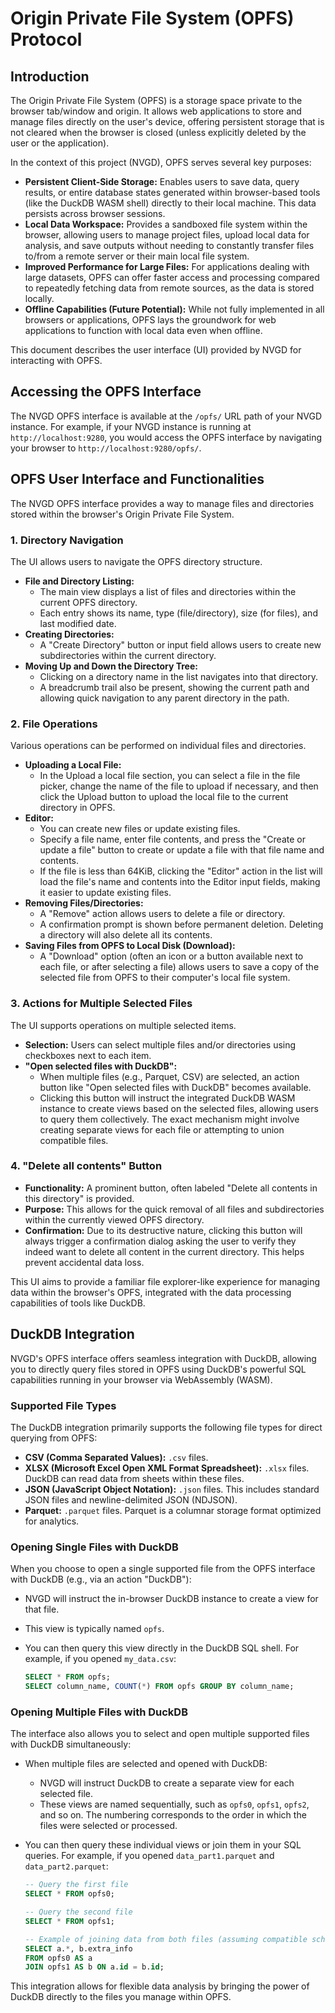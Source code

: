 # Origin Private File System (OPFS) Protocol

## Introduction

The Origin Private File System (OPFS) is a storage space private to the browser tab/window and origin. It allows web applications to store and manage files directly on the user's device, offering persistent storage that is not cleared when the browser is closed (unless explicitly deleted by the user or the application).

In the context of this project (NVGD), OPFS serves several key purposes:

*   **Persistent Client-Side Storage:** Enables users to save data, query results, or entire database states generated within browser-based tools (like the DuckDB WASM shell) directly to their local machine. This data persists across browser sessions.
*   **Local Data Workspace:** Provides a sandboxed file system within the browser, allowing users to manage project files, upload local data for analysis, and save outputs without needing to constantly transfer files to/from a remote server or their main local file system.
*   **Improved Performance for Large Files:** For applications dealing with large datasets, OPFS can offer faster access and processing compared to repeatedly fetching data from remote sources, as the data is stored locally.
*   **Offline Capabilities (Future Potential):** While not fully implemented in all browsers or applications, OPFS lays the groundwork for web applications to function with local data even when offline.

This document describes the user interface (UI) provided by NVGD for interacting with OPFS.

## Accessing the OPFS Interface

The NVGD OPFS interface is available at the `/opfs/` URL path of your NVGD instance. For example, if your NVGD instance is running at `http://localhost:9280`, you would access the OPFS interface by navigating your browser to `http://localhost:9280/opfs/`.

## OPFS User Interface and Functionalities

The NVGD OPFS interface provides a way to manage files and directories stored within the browser's Origin Private File System.

### 1. Directory Navigation

The UI allows users to navigate the OPFS directory structure.

*   **File and Directory Listing:**
    *   The main view displays a list of files and directories within the current OPFS directory.
    *   Each entry shows its name, type (file/directory), size (for files), and last modified date.
*   **Creating Directories:**
    *   A "Create Directory" button or input field allows users to create new subdirectories within the current directory.
*   **Moving Up and Down the Directory Tree:**
    *   Clicking on a directory name in the list navigates into that directory.
    *   A breadcrumb trail also be present, showing the current path and allowing quick navigation to any parent directory in the path.

### 2. File Operations

Various operations can be performed on individual files and directories.


*   **Uploading a Local File:**
    *   In the Upload a local file section, you can select a file in the file picker, change the name of the file to upload if necessary, and then click the Upload button to upload the local file to the current directory in OPFS.
*   **Editor:**
    *   You can create new files or update existing files.
    *   Specify a file name, enter file contents, and press the "Create or update a file" button to create or update a file with that file name and contents.
    *   If the file is less than 64KiB, clicking the "Editor" action in the list will load the file's name and contents into the Editor input fields, making it easier to update existing files.
*   **Removing Files/Directories:**
    *   A "Remove" action allows users to delete a file or directory.
    *   A confirmation prompt is shown before permanent deletion. Deleting a directory will also delete all its contents.
*   **Saving Files from OPFS to Local Disk (Download):**
    *   A "Download" option (often an icon or a button available next to each file, or after selecting a file) allows users to save a copy of the selected file from OPFS to their computer's local file system.

### 3. Actions for Multiple Selected Files

The UI supports operations on multiple selected items.

*   **Selection:** Users can select multiple files and/or directories using checkboxes next to each item.
*   **"Open selected files with DuckDB":**
    *   When multiple files (e.g., Parquet, CSV) are selected, an action button like "Open selected files with DuckDB" becomes available.
    *   Clicking this button will instruct the integrated DuckDB WASM instance to create views based on the selected files, allowing users to query them collectively. The exact mechanism might involve creating separate views for each file or attempting to union compatible files.

### 4. "Delete all contents" Button

*   **Functionality:** A prominent button, often labeled "Delete all contents in this directory" is provided.
*   **Purpose:** This allows for the quick removal of all files and subdirectories within the currently viewed OPFS directory.
*   **Confirmation:** Due to its destructive nature, clicking this button will always trigger a confirmation dialog asking the user to verify they indeed want to delete all content in the current directory. This helps prevent accidental data loss.

This UI aims to provide a familiar file explorer-like experience for managing data within the browser's OPFS, integrated with the data processing capabilities of tools like DuckDB.

## DuckDB Integration

NVGD's OPFS interface offers seamless integration with DuckDB, allowing you to directly query files stored in OPFS using DuckDB's powerful SQL capabilities running in your browser via WebAssembly (WASM).

### Supported File Types

The DuckDB integration primarily supports the following file types for direct querying from OPFS:

*   **CSV (Comma Separated Values):** `.csv` files.
*   **XLSX (Microsoft Excel Open XML Format Spreadsheet):** `.xlsx` files. DuckDB can read data from sheets within these files.
*   **JSON (JavaScript Object Notation):** `.json` files. This includes standard JSON files and newline-delimited JSON (NDJSON).
*   **Parquet:** `.parquet` files. Parquet is a columnar storage format optimized for analytics.

### Opening Single Files with DuckDB

When you choose to open a single supported file from the OPFS interface with DuckDB (e.g., via an action "DuckDB"):

*   NVGD will instruct the in-browser DuckDB instance to create a view for that file.
*   This view is typically named `opfs`.
*   You can then query this view directly in the DuckDB SQL shell. For example, if you opened `my_data.csv`:

    ```sql
    SELECT * FROM opfs;
    SELECT column_name, COUNT(*) FROM opfs GROUP BY column_name;
    ```

### Opening Multiple Files with DuckDB

The interface also allows you to select and open multiple supported files with DuckDB simultaneously:

*   When multiple files are selected and opened with DuckDB:
    *   NVGD will instruct DuckDB to create a separate view for each selected file.
    *   These views are named sequentially, such as `opfs0`, `opfs1`, `opfs2`, and so on. The numbering corresponds to the order in which the files were selected or processed.
*   You can then query these individual views or join them in your SQL queries. For example, if you opened `data_part1.parquet` and `data_part2.parquet`:

    ```sql
    -- Query the first file
    SELECT * FROM opfs0;

    -- Query the second file
    SELECT * FROM opfs1;

    -- Example of joining data from both files (assuming compatible schemas)
    SELECT a.*, b.extra_info
    FROM opfs0 AS a
    JOIN opfs1 AS b ON a.id = b.id;
    ```

This integration allows for flexible data analysis by bringing the power of DuckDB directly to the files you manage within OPFS.
